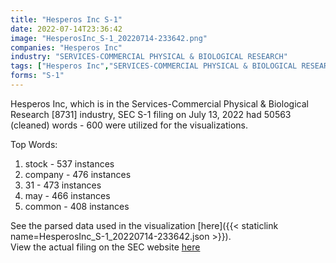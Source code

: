 ```yaml
---
title: "Hesperos Inc S-1"
date: 2022-07-14T23:36:42
image: "HesperosInc_S-1_20220714-233642.png"
companies: "Hesperos Inc"
industry: "SERVICES-COMMERCIAL PHYSICAL & BIOLOGICAL RESEARCH"
tags: ["Hesperos Inc","SERVICES-COMMERCIAL PHYSICAL & BIOLOGICAL RESEARCH","07-13-2022","S-1"]
forms: "S-1"
---
```

Hesperos Inc, which is in the Services-Commercial Physical & Biological Research [8731] industry, SEC S-1 filing on July 13, 2022 had 50563 (cleaned) words - 600 were utilized for the visualizations.

Top Words:
1. stock - 537 instances
2. company - 476 instances
3. 31 - 473 instances
4. may - 466 instances
5. common - 408 instances


See the parsed data used in the visualization [here]({{< staticlink name=HesperosInc_S-1_20220714-233642.json >}}).  
View the actual filing on the SEC website [here](https://www.sec.gov/Archives/edgar/data/1907702/0001493152-22-019221.txt)
